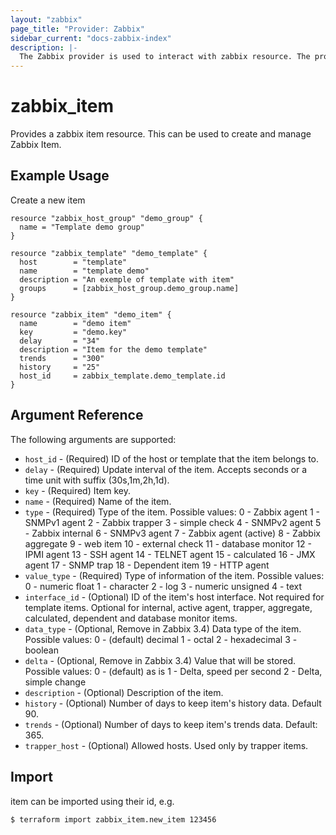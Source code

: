 ```yaml
---
layout: "zabbix"
page_title: "Provider: Zabbix"
sidebar_current: "docs-zabbix-index"
description: |-
  The Zabbix provider is used to interact with zabbix resource. The provider needs to be configured with the proper credentials before it can be used.
---
```


# zabbix_item

Provides a zabbix item resource. This can be used to create and manage Zabbix Item.

## Example Usage

Create a new item

```hcl
resource "zabbix_host_group" "demo_group" {
  name = "Template demo group"
}

resource "zabbix_template" "demo_template" {
  host        = "template"
  name        = "template demo"
  description = "An exemple of template with item"
  groups      = [zabbix_host_group.demo_group.name]
}

resource "zabbix_item" "demo_item" {
  name        = "demo item"
  key         = "demo.key"
  delay       = "34"
  description = "Item for the demo template"
  trends      = "300"
  history     = "25"
  host_id     = zabbix_template.demo_template.id
}
```

## Argument Reference

The following arguments are supported:

* `host_id` - (Required) ID of the host or template that the item belongs to.
* `delay` - (Required) Update interval of the item. Accepts seconds or a time unit with suffix (30s,1m,2h,1d).
* `key` - (Required) Item key.
* `name` - (Required) Name of the item.
* `type` - (Required) Type of the item.
Possible values:
0 - Zabbix agent
1 - SNMPv1 agent
2 - Zabbix trapper
3 - simple check
4 - SNMPv2 agent
5 - Zabbix internal
6 - SNMPv3 agent
7 - Zabbix agent (active)
8 - Zabbix aggregate
9 - web item
10 - external check
11 - database monitor
12 - IPMI agent
13 - SSH agent
14 - TELNET agent
15 - calculated
16 - JMX agent
17 - SNMP trap
18 - Dependent item
19 - HTTP agent
* `value_type` - (Required) Type of information of the item.
Possible values:
0 - numeric float
1 - character
2 - log
3 - numeric unsigned
4 - text
* `interface_id` - (Optional)  ID of the item's host interface.
Not required for template items. Optional for internal, active agent, trapper, aggregate, calculated, dependent and database monitor items.
* `data_type` - (Optional, Remove in Zabbix 3.4) Data type of the item.
Possible values:
0 - (default) decimal
1 - octal
2 - hexadecimal
3 - boolean
* `delta` - (Optional, Remove in Zabbix 3.4) Value that will be stored.
Possible values:
0 - (default) as is
1 - Delta, speed per second
2 - Delta, simple change
* `description` - (Optional) Description of the item.
* `history` - (Optional) Number of days to keep item's history data. Default 90.
* `trends` - (Optional)	Number of days to keep item's trends data. Default: 365.
* `trapper_host` - (Optional) Allowed hosts. Used only by trapper items.




## Import

item can be imported using their id, e.g.

```
$ terraform import zabbix_item.new_item 123456
```
